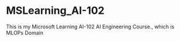 # MSLearning_AI-102
This is my Microsoft Learning AI-102 AI Engineering Course., which is MLOPs Domain

